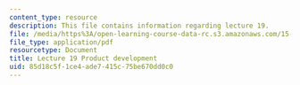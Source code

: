 ```yaml
---
content_type: resource
description: This file contains information regarding lecture 19.
file: /media/https%3A/open-learning-course-data-rc.s3.amazonaws.com/15-390-new-enterprises-spring-2013/85d18c5f1ce4ade7415c75be670dd0c0_MIT15_390S13_lec19.pdf
file_type: application/pdf
resourcetype: Document
title: Lecture 19 Product development
uid: 85d18c5f-1ce4-ade7-415c-75be670dd0c0
---
```

